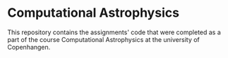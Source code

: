 # Computational Astrophysics

This repository contains the assignments' code that were completed as a part of the course Computational Astrophysics at the university of Copenhangen.
